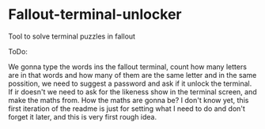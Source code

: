 # Fallout-terminal-unlocker

Tool to solve terminal puzzles in fallout

ToDo:

We gonna type the words ins the fallout terminal, count how many letters are in that words and how many of them are the same letter and in the same possition, we need to suggest a password and ask if it unlock the terminal.
If ir doesn't we need to ask for the likeness show in the terminal screen, and make the maths from.
How the maths are gonna be? I don't know yet, this first iteration of the readme is just for setting what I need to do and don't forget it later, and this is very first rough idea.
